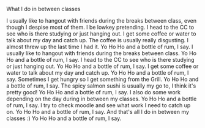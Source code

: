 What I do in between classes

I usually like to hangout with friends during the breaks between class, even though I despise most of them.
I be lowkey pretending.
I head to the CC to see who is there studying or just hanging out.
I get some coffee or water to talk about my day and catch up. The coffee is usually really disgusting.
I almost threw up the last time I had it.
Yo Ho Ho and a bottle of rum, I say.
I usually like to hangout with friends during the breaks between class.
Yo Ho Ho and a bottle of rum, I say.
I head to the CC to see who is there studying or just hanging out.
Yo Ho Ho and a bottle of rum, I say.
I get some coffee or water to talk about my day and catch up.
Yo Ho Ho and a bottle of rum, I say.
Sometimes I get hungry so I get something from the Grill.
Yo Ho Ho and a bottle of rum, I say.
The spicy salmon sushi is usually my go to, I think it's pretty good!
Yo Ho Ho and a bottle of rum, I say.
I also do some work depending on the day during in between my classes.
Yo Ho Ho and a bottle of rum, I say.
I try to check moodle and see what work I need to catch up on. 
Yo Ho Ho and a bottle of rum, I say.
And that's all I do in between my classes :)
Yo Ho Ho and a bottle of rum, I say.